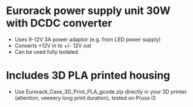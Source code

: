 # Eurorack power supply unit 30W with DCDC converter
- Uses 9-12V 3A power adaptor (e.g. from LED power supply)
- Converts +12V in to +/- 12V out
- Can be used fully isolated

# Includes 3D PLA printed housing
- Use Eurorack_Case_3D_Print_PLA_gcode.zip directly in your 3D printer (attention, veeeery long print duration), tested on Prusa i3
